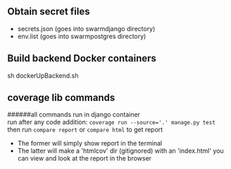 ## Obtain secret files
- secrets.json (goes into swarmdjango directory)
- env.list (goes into swarmpostgres directory)

## Build backend Docker containers
sh dockerUpBackend.sh

## coverage lib commands
######all commands run in django container  
run after any code addition: ```coverage run --source='.' manage.py test```  
then run ```compare report``` or ```compare html``` to get report 
- The former will simply show report in the terminal
- The latter will make a 'htmlcov' dir (gitignored) with an 'index.html' you can view and look at the report in the browser
